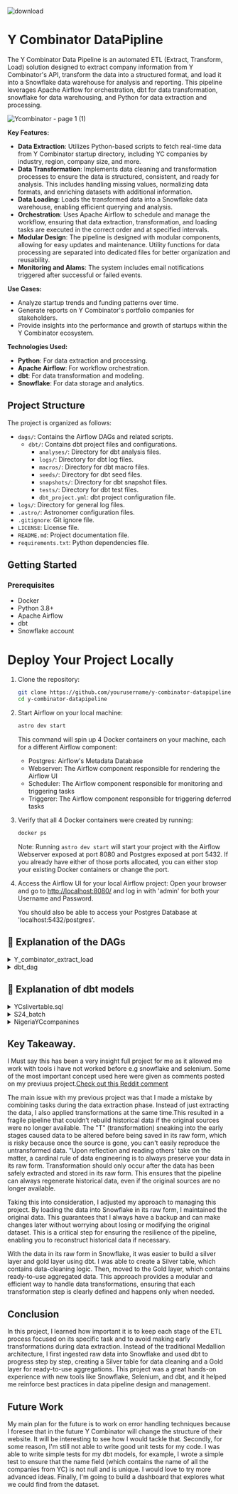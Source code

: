 ![download](https://github.com/user-attachments/assets/a90e21d3-d2a3-45fe-980e-d5e92fd53ee5)

Y Combinator DataPipline
========                                    
The Y Combinator Data Pipeline is an automated ETL (Extract, Transform, Load) solution designed to extract company information from Y Combinator's API, transform the data into a structured format, and load it into a Snowflake data warehouse for analysis and reporting. This pipeline leverages Apache Airflow for orchestration, dbt for data transformation, snowflake for data warehousing, and Python for data extraction and processing.


![Ycombinator - page 1 (1)](https://github.com/user-attachments/assets/43a06ed3-6acd-44e4-a6ca-08edd3f1f56d)


**Key Features:**
- **Data Extraction**: Utilizes Python-based scripts to fetch real-time data from Y Combinator startup directory, including YC companies by industry, region, company size, and more.
- **Data Transformation**: Implements data cleaning and transformation processes to ensure the data is structured, consistent, and ready for analysis. This includes handling missing values, normalizing data formats, and enriching datasets with additional information.
- **Data Loading**: Loads the transformed data into a Snowflake data warehouse, enabling efficient querying and analysis.
- **Orchestration**: Uses Apache Airflow to schedule and manage the workflow, ensuring that data extraction, transformation, and loading tasks are executed in the correct order and at specified intervals.
- **Modular Design**: The pipeline is designed with modular components, allowing for easy updates and maintenance. Utility functions for data processing are separated into dedicated files for better organization and reusability.
- **Monitoring and Alams**: The system includes email notifications triggered after successful or failed events.

**Use Cases:**
- Analyze startup trends and funding patterns over time.
- Generate reports on Y Combinator's portfolio companies for stakeholders.
- Provide insights into the performance and growth of startups within the Y Combinator ecosystem.

**Technologies Used:**
- **Python**: For data extraction and processing.
- **Apache Airflow**: For workflow orchestration.
- **dbt**: For data transformation and modeling.
- **Snowflake**: For data storage and analytics.

## Project Structure

The project is organized as follows:

- `dags/`: Contains the Airflow DAGs and related scripts.
  - `dbt/`: Contains dbt project files and configurations.
    - `analyses/`: Directory for dbt analysis files.
    - `logs/`: Directory for dbt log files.
    - `macros/`: Directory for dbt macro files.
    - `seeds/`: Directory for dbt seed files.
    - `snapshots/`: Directory for dbt snapshot files.
    - `tests/`: Directory for dbt test files.
    - `dbt_project.yml`: dbt project configuration file.
- `logs/`: Directory for general log files.
- `.astro/`: Astronomer configuration files.
- `.gitignore`: Git ignore file.
- `LICENSE`: License file.
- `README.md`: Project documentation file.
- `requirements.txt`: Python dependencies file.

## Getting Started

### Prerequisites

- Docker
- Python 3.8+
- Apache Airflow
- dbt
- Snowflake account

Deploy Your Project Locally
===========================

1. Clone the repository:
   ```sh
   git clone https://github.com/yourusername/y-combinator-datapipeline.git
   cd y-combinator-datapipeline
   ```

2. Start Airflow on your local machine:
   ```sh
   astro dev start
   ```

   This command will spin up 4 Docker containers on your machine, each for a different Airflow component:
   - Postgres: Airflow's Metadata Database
   - Webserver: The Airflow component responsible for rendering the Airflow UI
   - Scheduler: The Airflow component responsible for monitoring and triggering tasks
   - Triggerer: The Airflow component responsible for triggering deferred tasks

3. Verify that all 4 Docker containers were created by running:
   ```sh
   docker ps
   ```

   Note: Running `astro dev start` will start your project with the Airflow Webserver exposed at port 8080 and Postgres exposed at port 5432. If you already have either of those ports allocated, you can either stop your existing Docker containers or change the port.

4. Access the Airflow UI for your local Airflow project:
   Open your browser and go to [http://localhost:8080/](http://localhost:8080/) and log in with 'admin' for both your Username and Password.

   You should also be able to access your Postgres Database at 'localhost:5432/postgres'.

## :mag_right: Explanation of the DAGs

<details>
    <summary> Y_combinator_extract_load </summary>
  

This DAG (Directed Acyclic Graph) is designed to extract data from the Y Combinator website and load it into a Snowflake database. Here's a breakdown of what it does:

1. **Scrape Data**: The `scrape_y_combinator` function uses Selenium and Beautiful Soup to scrape company details from the Y Combinator website.
2. **Load Data to Snowflake**: The `copy_to_snowflake` function takes the scraped data and loads it into a Snowflake database.
3. **DAG Definition**: The DAG is defined to run weekly, starting from January 1, 2023. It has two tasks:
   - `Extract_data`: Runs the `run_scraper` function to scrape data.
   - `load_to_snowflake`: Runs the `load_data` function to load the scraped data into Snowflake.
</details>

<details>
 <summary> dbt_dag </summary>
  
This DAG is designed to run dbt (data build tool) models on the data loaded into Snowflake. Here's a breakdown:

1. **Profile Configuration**: Configures the connection to Snowflake using user credentials.
2. **DBT DAG Definition**: Defines a dbt DAG that runs daily, starting from September 10, 2023. It uses the profile configuration to connect to Snowflake and execute dbt models.
</details>


## :mag_right: Explanation of dbt models

<details>
    <summary> YCslivertable.sql </summary>

### YCslivertable SQL Transformation

This SQL code creates a view or table called `YCslivertable` from a source table named `COMPAINES` in the `Y_Combinator` schema. The transformation is done in two steps using Common Table Expressions (CTEs).

## First CTE: `transformation`

This CTE performs the following transformations:

1. Renames the "name" column to "company".
2. Creates a "value_proposition" column from the "Description" column, replacing empty strings with 'Unspecified'.
3. Splits the "Location" column into city, state, and country, using default values when parts are missing.
4. Splits the "tags" column into batch, customer_type, industry, and additional_info.
5. Keeps the original "tags" column as other_info.

## Second CTE: `updated_transformation`

This CTE further refines the data by:

1. Keeping most columns from the first transformation.
2. Modifying the "industry" column:
   - If the industry is 'Travel', it appends 'Leisure and Tourism'.
   - If the industry is 'Engineering', it appends 'Product and Design'.
   - Otherwise, it keeps the original industry value.

## Final SELECT Statement

The final SELECT statement chooses specific columns from the `updated_transformation` CTE to include in the final output.

## Key Points

- This transformation cleans and structures data from the Y Combinator companies database.
- It handles missing or empty values by providing default values like 'Unspecified', 'Remote', or 'World'.
- The code splits compound fields (Location and tags) into separate columns for easier analysis.
- It standardizes some industry names by appending additional information.
</details>

<details>
    <summary> S24_batch</summary>
    This dbt model filters the Y Combinator silver table to include only companies from the S24 batch.

  ### Details
- Selects all columns from `YCslivertable`
- Filters for records where `batch` is 'S24'
  *Note*
- S24 represents the Summer 2024 Y Combinator cohort
  </details>

  
<details>
    <summary> NigeriaYCcompanines</summary>
    This dbt model filters the Y Combinator silver table to include only companies from Nigeria.

  ### Details
- Select all columns from `YCslivertable`
- Filters for records where `batch` is 'Nigeria'
  </details>
## Key Takeaway.
I Must say this has been a very insight full project for me as it allowed me work with tools i have not worked before e.g snowflake and selenium. Some of the most important concept used here were given as comments posted on my previuus project.[Check out this Reddit comment](https://www.reddit.com/r/dataengineering/comments/1fbynu7/comment/lmoe0zx/?context=3)

The main issue with my previous project was that I made a mistake by combining tasks during the data extraction phase. Instead of just extracting the data, I also applied transformations at the same time.This resulted in a fragile pipeline that couldn’t rebuild historical data if the original sources were no longer available. The "T" (transformation) sneaking into the early stages caused data to be altered before being saved in its raw form, which is risky because once the source is gone, you can't easily reproduce the untransformed data. "Upon reflection and reading others' take on the matter, a cardinal rule of data engineering is to always preserve your data in its raw form. Transformation should only occur after the data has been safely extracted and stored in its raw form. This ensures that the pipeline can always regenerate historical data, even if the original sources are no longer available.

Taking this into consideration, I adjusted my approach to managing this project. By loading the data into Snowflake in its raw form, I maintained the original data. This guarantees that I always have a backup and can make changes later without worrying about losing or modifying the original dataset. This is a critical step for ensuring the resilience of the pipeline, enabling you to reconstruct historical data if necessary.

With the data in its raw form in Snowflake, it was easier to build a silver layer and gold layer using dbt. I was able to create a Silver table, which contains data-cleaning logic. Then, moved to the Gold layer, which contains ready-to-use aggregated data. This approach provides a modular and efficient way to handle data transformations, ensuring that each transformation step is clearly defined and happens only when needed.

## Conclusion
In this project, I learned how important it is to keep each stage of the ETL process focused on its specific task and to avoid making early transformations during data extraction. Instead of the traditional Medallion architecture, I first ingested raw data into Snowflake and used dbt to progress step by step, creating a Silver table for data cleaning and a Gold layer for ready-to-use aggregations. This project was a great hands-on experience with new tools like Snowflake, Selenium, and dbt, and it helped me reinforce best practices in data pipeline design and management.

## Future Work
My main plan for the future is to work on error handling techniques because I foresee that in the future Y Combinator will change the structure of their website. It will be interesting to see how I would tackle that. Secondly, for some reason, I'm still not able to write good unit tests for my code. I was able to write simple tests for my dbt models, for example, I wrote a simple test to ensure that the name field (which contains the name of all the companies from YC) is not null and is unique. I would love to try more advanced ideas. Finally, I'm going to build a dashboard that explores what we could find from the dataset.
